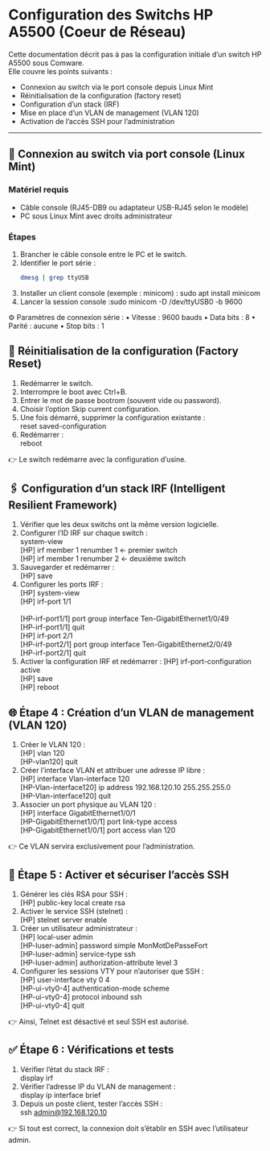 # Configuration des Switchs HP A5500 (Coeur de Réseau)

Cette documentation décrit pas à pas la configuration initiale d’un switch HP A5500 sous Comware.  
Elle couvre les points suivants :  

- Connexion au switch via le port console depuis Linux Mint  
- Réinitialisation de la configuration (factory reset)  
- Configuration d’un stack (IRF)
- Mise en place d’un VLAN de management (VLAN 120)  
- Activation de l’accès SSH pour l’administration  

---

## 🔌 Connexion au switch via port console (Linux Mint)

### Matériel requis
- Câble console (RJ45-DB9 ou adaptateur USB-RJ45 selon le modèle)
- PC sous Linux Mint avec droits administrateur

### Étapes
1. Brancher le câble console entre le PC et le switch.  
2. Identifier le port série :<br>
   ```bash 
   dmesg | grep ttyUSB
3. Installer un client console (exemple : minicom) : sudo apt install minicom
4. Lancer la session console :sudo minicom -D /dev/ttyUSB0 -b 9600

⚙️ Paramètres de connexion série :
    • Vitesse : 9600 bauds
    • Data bits : 8
    • Parité : aucune
    • Stop bits : 1

## 🔄 Réinitialisation de la configuration (Factory Reset)

1. Redémarrer le switch.
2. Interrompre le boot avec Ctrl+B.
3. Entrer le mot de passe bootrom (souvent vide ou password).
4. Choisir l’option Skip current configuration.
5. Une fois démarré, supprimer la configuration existante :<br>
    <HP> reset saved-configuration<br>
6. Redémarrer :<br>
    <HP> reboot<br>

👉 Le switch redémarre avec la configuration d’usine.

## 🖇 Configuration d’un stack IRF (Intelligent Resilient Framework)

1. Vérifier que les deux switchs ont la même version logicielle.
2. Configurer l’ID IRF sur chaque switch :<br>
    <HP> system-view<br>
    [HP] irf member 1 renumber 1   ← premier switch<br>
    [HP] irf member 1 renumber 2   ← deuxième switch<br>
3. Sauvegarder et redémarrer :<br>
    [HP] save<br>
4. Configurer les ports IRF :<br>
    [HP] system-view<br>
    [HP] irf-port 1/1<br><br>
    [HP-irf-port1/1] port group interface Ten-GigabitEthernet1/0/49<br>
    [HP-irf-port1/1] quit<br>
    [HP] irf-port 2/1<br>
    [HP-irf-port2/1] port group interface Ten-GigabitEthernet2/0/49<br>
    [HP-irf-port2/1] quit<br>
5. Activer la configuration IRF et redémarrer :
    [HP] irf-port-configuration active<br>
    [HP] save<br>
    [HP] reboot<br>

## 🌐 Étape 4 : Création d’un VLAN de management (VLAN 120)

1. Créer le VLAN 120 :<br>
    [HP] vlan 120<br>
    [HP-vlan120] quit<br>
2. Créer l’interface VLAN et attribuer une adresse IP libre :<br>
    [HP] interface Vlan-interface 120<br>
    [HP-Vlan-interface120] ip address 192.168.120.10 255.255.255.0<br>
    [HP-Vlan-interface120] quit<br>
3. Associer un port physique au VLAN 120 :<br>
    [HP] interface GigabitEthernet1/0/1<br>
    [HP-GigabitEthernet1/0/1] port link-type access<br>
    [HP-GigabitEthernet1/0/1] port access vlan 120<br>

👉 Ce VLAN servira exclusivement pour l’administration.

## 🔐 Étape 5 : Activer et sécuriser l’accès SSH

1. Générer les clés RSA pour SSH :<br>
   [HP] public-key local create rsa<br>
2. Activer le service SSH (stelnet) :<br>
   [HP] stelnet server enable<br>
3. Créer un utilisateur administrateur :<br>
   [HP] local-user admin<br>
   [HP-luser-admin] password simple MonMotDePasseFort<br>
   [HP-luser-admin] service-type ssh<br>
   [HP-luser-admin] authorization-attribute level 3<br>
4. Configurer les sessions VTY pour n’autoriser que SSH :<br>
   [HP] user-interface vty 0 4<br>
   [HP-ui-vty0-4] authentication-mode scheme<br>
   [HP-ui-vty0-4] protocol inbound ssh<br>
   [HP-ui-vty0-4] quit<br>

👉 Ainsi, Telnet est désactivé et seul SSH est autorisé.

## ✅ Étape 6 : Vérifications et tests

1. Vérifier l’état du stack IRF :<br>
<HP> display irf<br>
2. Vérifier l’adresse IP du VLAN de management :<br>
<HP> display ip interface brief<br>
3. Depuis un poste client, tester l’accès SSH :<br>
ssh admin@192.168.120.10<br>

👉 Si tout est correct, la connexion doit s’établir en SSH avec l’utilisateur admin.



